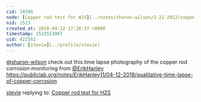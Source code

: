 ```yaml
---
cid: 19398
node: [Copper rod test for H2S](../notes/sharon-wilson/3-21-2012/copper-rod-test-h2s)
nid: 1513
created_at: 2018-04-12 17:26:37 +0000
timestamp: 1523553997
uid: 422561
author: [stevie](../profile/stevie)
---
```


[@sharon-wilson](/profile/sharon-wilson) check out this time lapse photography of the copper rod corrosion monitoring from [@ErikHanley](/profile/ErikHanley) https://publiclab.org/notes/ErikHanley11/04-12-2018/qualitative-time-lapse-of-copper-corrosion

[stevie](../profile/stevie) replying to: [Copper rod test for H2S](../notes/sharon-wilson/3-21-2012/copper-rod-test-h2s)

